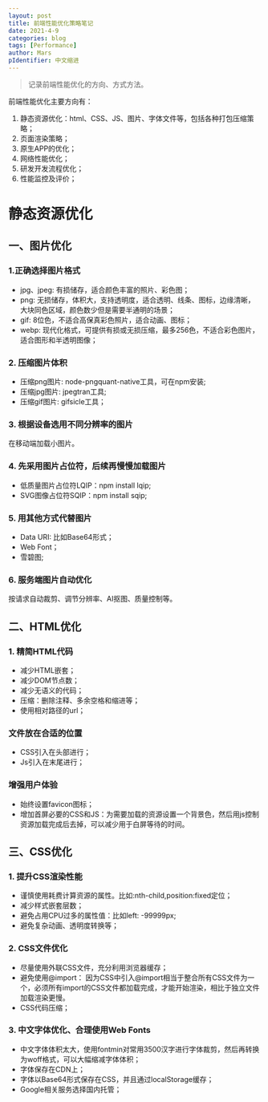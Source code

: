 ```yaml
---
layout: post
title: 前端性能优化策略笔记
date: 2021-4-9
categories: blog
tags: [Performance]
author: Mars
pIdentifier: 中文缩进
---
```


> 记录前端性能优化的方向、方式方法。 

前端性能优化主要方向有：

1. 静态资源优化：html、CSS、JS、图片、字体文件等，包括各种打包压缩策略；
2. 页面渲染策略；
3. 原生APP的优化；
4. 网络性能优化；
5. 研发开发流程优化；
6. 性能监控及评价；

# 静态资源优化
## 一、图片优化
### 1.正确选择图片格式

- jpg、jpeg: 有损储存，适合颜色丰富的照片、彩色图；
- png: 无损储存，体积大，支持透明度，适合透明、线条、图标，边缘清晰，大块同色区域，颜色数少但是需要半通明的场景；
- gif: 8位色，不适合高保真彩色照片，适合动画、图标；
- webp: 现代化格式，可提供有损或无损压缩，最多256色，不适合彩色图片，适合图形和半透明图像；

### 2. 压缩图片体积

- 压缩png图片: node-pngquant-native工具，可在npm安装;
- 压缩jpg图片: jpegtran工具;
- 压缩gif图片: gifsicle工具；

### 3. 根据设备选用不同分辨率的图片

在移动端加载小图片。

### 4. 先采用图片占位符，后续再慢慢加载图片

- 低质量图片占位符LQIP：npm install lqip;
- SVG图像占位符SQIP：npm install sqip;

### 5. 用其他方式代替图片

- Data URI: 比如Base64形式；
- Web Font；
- 雪碧图;

### 6. 服务端图片自动优化

按请求自动裁剪、调节分辨率、AI抠图、质量控制等。

## 二、HTML优化
### 1. 精简HTML代码

- 减少HTML嵌套；
- 减少DOM节点数；
- 减少无语义的代码；
- 压缩：删除注释、多余空格和缩进等；
- 使用相对路径的url；

### 文件放在合适的位置

- CSS引入在头部进行；
- Js引入在末尾进行；

### 增强用户体验

- 始终设置favicon图标；
- 增加首屏必要的CSS和JS：为需要加载的资源设置一个背景色，然后用js控制资源加载完成后去掉，可以减少用于白屏等待的时间。

## 三、CSS优化
### 1. 提升CSS渲染性能

- 谨慎使用耗费计算资源的属性。比如:nth-child,position:fixed定位；
- 减少样式嵌套层数；
- 避免占用CPU过多的属性值：比如left: -99999px;
- 避免复杂动画、透明度转换等；

### 2. CSS文件优化

- 尽量使用外联CSS文件，充分利用浏览器缓存；
- 避免使用@import： 因为CSS中引入@import相当于整合所有CSS文件为一个，必须所有import的CSS文件都加载完成，才能开始渲染，相比于独立文件加载渲染更慢。
- CSS代码压缩；

### 3. 中文字体优化、合理使用Web Fonts

- 中文字体体积太大，使用fontmin对常用3500汉字进行字体裁剪，然后再转换为woff格式，可以大幅缩减字体体积；
- 字体保存在CDN上；
- 字体以Base64形式保存在CSS，并且通过localStorage缓存；
- Google相关服务选择国内托管；




